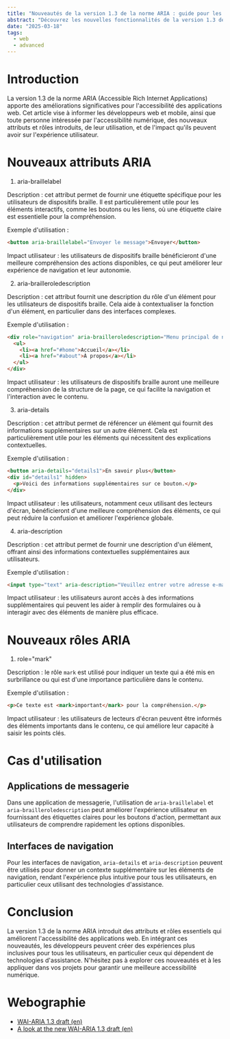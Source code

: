 ```yaml
---
title: "Nouveautés de la version 1.3 de la norme ARIA : guide pour les développeurs"
abstract: "Découvrez les nouvelles fonctionnalités de la version 1.3 de la norme ARIA. Cet article fournit des exemples pratiques et explique comment ces améliorations renforcent l'accessibilité des applications web pour tous les utilisateurs."
date: "2025-03-18"
tags:
  - web
  - advanced
---
```


# Introduction
La version 1.3 de la norme <abbr>ARIA</abbr> (Accessible Rich Internet Applications) apporte des améliorations significatives pour l'accessibilité des applications web. Cet article vise à informer les développeurs web et mobile, ainsi que toute personne intéressée par l'accessibilité numérique, des nouveaux attributs et rôles introduits, de leur utilisation, et de l'impact qu'ils peuvent avoir sur l'expérience utilisateur.

# Nouveaux attributs ARIA

1. aria-braillelabel

Description : cet attribut permet de fournir une étiquette spécifique pour les utilisateurs de dispositifs braille. Il est particulièrement utile pour les éléments interactifs, comme les boutons ou les liens, où une étiquette claire est essentielle pour la compréhension.

Exemple d'utilisation :

```html
<button aria-braillelabel="Envoyer le message">Envoyer</button>
```

Impact utilisateur : les utilisateurs de dispositifs braille bénéficieront d'une meilleure compréhension des actions disponibles, ce qui peut améliorer leur expérience de navigation et leur autonomie.

2. aria-brailleroledescription

Description : cet attribut fournit une description du rôle d'un élément pour les utilisateurs de dispositifs braille. Cela aide à contextualiser la fonction d'un élément, en particulier dans des interfaces complexes.

Exemple d'utilisation :

```html
<div role="navigation" aria-brailleroledescription="Menu principal de navigation">
  <ul>
    <li><a href="#home">Accueil</a></li>
    <li><a href="#about">À propos</a></li>
  </ul>
</div>
```

Impact utilisateur : les utilisateurs de dispositifs braille auront une meilleure compréhension de la structure de la page, ce qui facilite la navigation et l'interaction avec le contenu.

3. aria-details

Description : cet attribut permet de référencer un élément qui fournit des informations supplémentaires sur un autre élément. Cela est particulièrement utile pour les éléments qui nécessitent des explications contextuelles.

Exemple d'utilisation :

```html
<button aria-details="details1">En savoir plus</button>
<div id="details1" hidden>
  <p>Voici des informations supplémentaires sur ce bouton.</p>
</div>
```

Impact utilisateur : les utilisateurs, notamment ceux utilisant des lecteurs d'écran, bénéficieront d'une meilleure compréhension des éléments, ce qui peut réduire la confusion et améliorer l'expérience globale.

4. aria-description

Description : cet attribut permet de fournir une description d'un élément, offrant ainsi des informations contextuelles supplémentaires aux utilisateurs.

Exemple d'utilisation :

```html
<input type="text" aria-description="Veuillez entrer votre adresse e-mail." />
```

Impact utilisateur : les utilisateurs auront accès à des informations supplémentaires qui peuvent les aider à remplir des formulaires ou à interagir avec des éléments de manière plus efficace.

# Nouveaux rôles ARIA

1. role="mark"

Description : le rôle <code>mark</code> est utilisé pour indiquer un texte qui a été mis en surbrillance ou qui est d'une importance particulière dans le contenu.

Exemple d'utilisation :

```html
<p>Ce texte est <mark>important</mark> pour la compréhension.</p>
```

Impact utilisateur : les utilisateurs de lecteurs d'écran peuvent être informés des éléments importants dans le contenu, ce qui améliore leur capacité à saisir les points clés.



# Cas d'utilisation

## Applications de messagerie
Dans une application de messagerie, l'utilisation de <code>aria-braillelabel</code> et <code>aria-brailleroledescription</code> peut améliorer l'expérience utilisateur en fournissant des étiquettes claires pour les boutons d'action, permettant aux utilisateurs de comprendre rapidement les options disponibles.

## Interfaces de navigation
Pour les interfaces de navigation, <code>aria-details</code> et <code>aria-description</code> peuvent être utilisés pour donner un contexte supplémentaire sur les éléments de navigation, rendant l'expérience plus intuitive pour tous les utilisateurs, en particulier ceux utilisant des technologies d'assistance.

# Conclusion
La version 1.3 de la norme <abbr>ARIA</abbr> introduit des attributs et rôles essentiels qui améliorent l'accessibilité des applications web. En intégrant ces nouveautés, les développeurs peuvent créer des expériences plus inclusives pour tous les utilisateurs, en particulier ceux qui dépendent de technologies d'assistance. N'hésitez pas à explorer ces nouveautés et à les appliquer dans vos projets pour garantir une meilleure accessibilité numérique.

# Webographie
<ul>
  <li><a href="https://w3c.github.io/aria/" hreflang="en">WAI-ARIA 1.3 draft (en)</a></li>
  <li><a href="https://www.craigabbott.co.uk/blog/a-look-at-the-new-wai-aria-1-3-draft/" hreflang="en">A look at the new WAI-ARIA 1.3 draft (en)</a></li>
</ul>